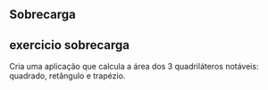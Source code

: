 ## Sobrecarga

## exercicio sobrecarga

Cria uma aplicação que calcula a área dos 3 quadriláteros notáveis: quadrado, retângulo e trapézio.


